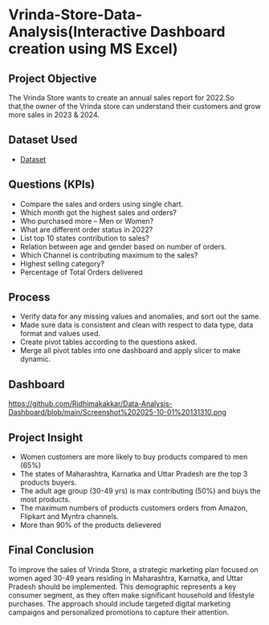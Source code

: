 # Vrinda-Store-Data-Analysis(Interactive Dashboard creation using MS Excel)
## Project Objective
The Vrinda Store wants to create an annual sales report for 2022.So that,the owner of the Vrinda store can understand their customers and grow more sales in 2023 & 2024.

## Dataset Used
- <a href="https://github.com/Ridhimakakkar/Data-Analysis-Dashboard/blob/main/README.md">Dataset</a>

## Questions  (KPIs)
- Compare the sales and orders using single chart.
- Which month got the highest sales and orders?
- Who purchased more – Men or Women?
- What are different order status in 2022?
- List top 10 states contribution to sales?
- Relation between age and gender based on number of orders.
- Which Channel is contributing maximum to the sales?
- Highest selling category?
- Percentage of Total Orders delivered


## Process
- Verify data for any missing values and anomalies, and sort out the same.
- Made sure data is consistent and clean with respect to data type, data format and values used.
- Create pivot tables according to the questions asked.
- Merge all pivot tables into one dashboard and apply slicer to make dynamic.


## Dashboard
https://github.com/Ridhimakakkar/Data-Analysis-Dashboard/blob/main/Screenshot%202025-10-01%20131310.png


## Project Insight
- Women customers are more likely to buy products compared to men (65%)
- The states of Maharashtra, Karnatka and Uttar Pradesh are the top 3 products buyers.
- The adult age group (30-49 yrs) is max contributing (50%) and buys the most products.
- The maximum numbers of products customers orders from Amazon, Flipkart and Myntra channels.
- More than 90% of the products delievered

## Final Conclusion
To improve the sales of Vrinda Store, a strategic marketing plan focused on women aged 30-49 years residing in Maharashtra, Karnatka, and Uttar Pradesh should be implemented. This demographic represents a key consumer segment, as they often make significant household and lifestyle purchases. The approach should include targeted digital marketing campaigns and personalized promotions to capture their attention.

